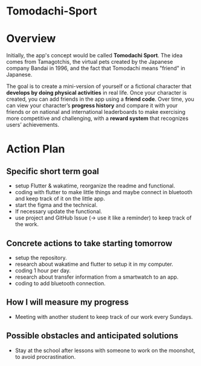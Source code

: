 # Tomodachi-Sport

# Overview

Initially, the app's concept would be called **Tomodachi Sport**. The idea comes from Tamagotchis, the virtual pets created by the Japanese company Bandai in 1996, and the fact that Tomodachi means "friend" in Japanese.

The goal is to create a mini-version of yourself or a fictional character that **develops by doing physical activities** in real life. 
Once your character is created, you can add friends in the app using a **friend code**. Over time, you can view your character’s
**progress history** and compare it with your friends or on national and international leaderboards to make exercising more competitive and challenging, with a **reward system** that recognizes users’ achievements.

# Action Plan

## Specific short term goal

- setup Flutter & wakatime, reorganize the readme and functional.
- coding with flutter to make little things and maybe connect in bluetooth and keep track of it on the little app.
- start the figma and the technical.
- If necessary update the functional.
- use project and GitHub Issue (-> use it like a reminder) to keep track of the work.

## Concrete actions to take starting tomorrow

- setup the repository.
- research about wakatime and flutter to setup it in my computer.
- coding 1 hour per day.
- research about transfer information from a smartwatch to an app.
- coding to add bluetooth connection.

## How I will measure my progress

- Meeting with another student to keep track of our work every Sundays.

## Possible obstacles and anticipated solutions

- Stay at the school after lessons with someone to work on the moonshot, to avoid procrastination.